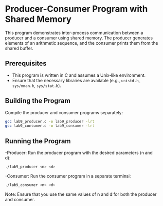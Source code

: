 # Producer-Consumer Program with Shared Memory

This program demonstrates inter-process communication between a producer and a consumer using shared memory. The producer generates elements of an arithmetic sequence, and the consumer prints them from the shared buffer.

## Prerequisites

- This program is written in C and assumes a Unix-like environment.
- Ensure that the necessary libraries are available (e.g., `unistd.h`, `sys/mman.h`, `sys/stat.h`).

## Building the Program

Compile the producer and consumer programs separately:

```bash
gcc lab9_producer.c -o lab9_producer -lrt
gcc lab9_consumer.c -o lab9_consumer -lrt
```

## Running the Program
-Producer:
Run the producer program with the desired parameters (n and d):

```bash
./lab9_producer <n> <d>
```
-Consumer:
Run the consumer program in a separate terminal:
```bash
./lab9_consumer <n> <d> 
```
Note: Ensure that you use the same values of n and d for both the producer and consumer.
